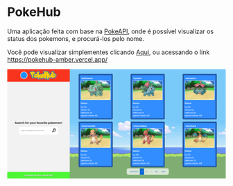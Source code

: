 # PokeHub 


Uma aplicação feita com base na [PokeAPI](https://pokeapi.co/), onde é possível visualizar os status dos pokemons, e procurá-los pelo nome.

Você pode visualizar simplementes clicando [Aqui](https://pokehub-amber.vercel.app/), ou acessando o link https://pokehub-amber.vercel.app/


![Tela principal](/assets/pokehub-principal.png "Pokehub Principal")



